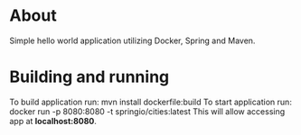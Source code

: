 # About
Simple hello world application utilizing Docker, Spring and Maven. 
# Building and running
To build application run:
    mvn install dockerfile:build
To start application run:
    docker run -p 8080:8080 -t springio/cities:latest
This will allow accessing app at **localhost:8080**.